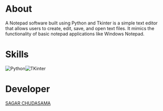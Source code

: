 # About

A Notepad software built using Python and Tkinter is a simple text editor that allows users to create, edit, save, and open text files. It mimics the functionality of basic notepad applications like Windows Notepad.

# Skills

![Python](https://img.shields.io/badge/python-3776AB?style=for-the-badge&logo=Python&logoColor=white)![TKinter](https://img.shields.io/badge/Tkinter-F29111?style=for-the-badge&logo=Tkinter&logoColor=white)

# Developer

[SAGAR CHUDASAMA](https://sagarchudasama-git.github.io/PortfolioWebsite-by-Sagar/)
